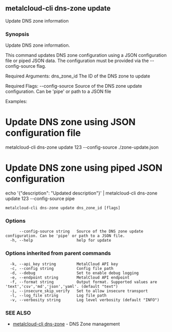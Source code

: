 ## metalcloud-cli dns-zone update

Update DNS zone information

### Synopsis

Update DNS zone information.

This command updates DNS zone configuration using a JSON configuration file or 
piped JSON data. The configuration must be provided via the --config-source flag.

Required Arguments:
  dns_zone_id           The ID of the DNS zone to update

Required Flags:
  --config-source       Source of the DNS zone update configuration. Can be 'pipe' or path to a JSON file

Examples:
  # Update DNS zone using JSON configuration file
  metalcloud-cli dns-zone update 123 --config-source ./zone-update.json

  # Update DNS zone using piped JSON configuration
  echo '{"description": "Updated description"}' | metalcloud-cli dns-zone update 123 --config-source pipe


```
metalcloud-cli dns-zone update dns_zone_id [flags]
```

### Options

```
      --config-source string   Source of the DNS zone update configuration. Can be 'pipe' or path to a JSON file.
  -h, --help                   help for update
```

### Options inherited from parent commands

```
  -k, --api_key string         MetalCloud API key
  -c, --config string          Config file path
  -d, --debug                  Set to enable debug logging
  -e, --endpoint string        MetalCloud API endpoint
  -f, --format string          Output format. Supported values are 'text','csv','md','json','yaml'. (default "text")
  -i, --insecure_skip_verify   Set to allow insecure transport
  -l, --log_file string        Log file path
  -v, --verbosity string       Log level verbosity (default "INFO")
```

### SEE ALSO

* [metalcloud-cli dns-zone](metalcloud-cli_dns-zone.md)	 - DNS Zone management

